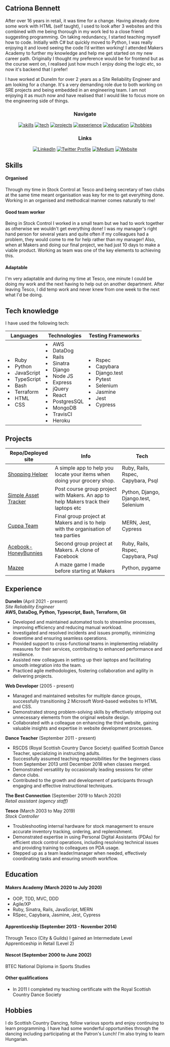 ## Catriona Bennett

After over 16 years in retail, it was time for a change. Having already done some work with HTML (self taught), I used to look after 3 websites and this combined with me being thorough in my work led to a close friend suggesting programming. On taking redundancy, I started teaching myself how to code. Initially with C# but quickly moved to Python, I was really enjoying it and loved seeing the code I’d written working! I attended Makers Academy to further my knowledge and help me get started on my new career path. Originally I thought my preference would be for frontend but as the course went on, I realised just how much I enjoy doing the logic etc, so now it's backend that I prefer!

I have worked at Dunelm for over 2 years as a Site Reliability Engineer and am looking for a change. It's a very demanding role due to both working on SRE projects and being embedded in an engineering team. I am not enjoying it as much now and have realised that I would like to focus more on the engineering side of things.

<div align="center">

### Navigate

[![skills](https://img.shields.io/badge/-Skills-blueviolet?style=for-the-badge)](#skills)
[![tech](https://img.shields.io/badge/-Tech_knowledge-blueviolet?style=for-the-badge)](#tech-knowledge)
[![projects](https://img.shields.io/badge/-Projects-blueviolet?style=for-the-badge)](#projects)
[![experience](https://img.shields.io/badge/-Experience-blueviolet?style=for-the-badge)](#experience)
[![education](https://img.shields.io/badge/-Education-blueviolet?style=for-the-badge)](#education)
[![hobbies](https://img.shields.io/badge/-Hobbies-blueviolet?style=for-the-badge)](#hobbies)

### Links

[![LinkedIn](https://img.shields.io/badge/LinkedIn-%232A6AC7?style=for-the-badge&logo=linkedin)](https://www.linkedin.com/in/catriona-bennett-1089b31ab/)
[![Twitter Profile](https://img.shields.io/badge/Twitter-%231DA1F2?style=for-the-badge&logo=twitter&logoColor=white)](https://twitter.com/cmb84scd)
[![Medium](https://img.shields.io/badge/Medium_blog-%2312100E?style=for-the-badge&amp;logo=medium&amp;logoColor=white)](https://medium.com/@cmb84scd)
[![Website](https://img.shields.io/badge/-Website-blue?style=for-the-badge)](https://cmb84scd.github.io/)

</div>

## Skills

#### Organised

Through my time in Stock Control at Tesco and being secretary of two clubs at the same time meant organisation was key for me to get everything done. Working in an organised and methodical manner comes naturally to me!

#### Good team worker

Being in Stock Control I worked in a small team but we had to work together as otherwise we wouldn't get everything done! I was my manager's right hand person for several years and quite often if my colleagues had a problem, they would come to me for help rather than my manager! Also, when at Makers and doing our final project, we had just 10 days to make a viable product. Working as team was one of the key elements to achieving this.

#### Adaptable

I'm very adaptable and during my time at Tesco, one minute I could be doing my work and the next having to help out on another department. After leaving Tesco, I did temp work and never knew from one week to the next what I'd be doing.

## Tech knowledge
I have used the following tech:
<table>
  <thead>
    <tr>
      <th>Languages</th>
      <th>Technologies</th>
      <th>Testing Frameworks</th>
    </tr>
  </thead>
  <tbody>
    <tr>
      <td>
        <li>Ruby</li>
        <li>Python</li>
        <li>JavaScript</li>
        <li>TypeScript</li>
        <li>Bash</li>
        <li>Terraform</li>
        <li>HTML</li>
        <li>CSS</li>
      </td>
      <td>
        <li>AWS</li>
        <li>DataDog</li>
        <li>Rails</li>
        <li>Sinatra</li>
        <li>Django</li>
        <li>Node JS</li>
        <li>Express</li>
        <li>jQuery</li>
        <li>React</li>
        <li>PostgresSQL</li>
        <li>MongoDB</li>
        <li>TravisCI</li>
        <li>Heroku</li>
      </td>
      <td>
        <li>Rspec</li>
        <li>Capybara</li>
        <li>Django.test</li>
        <li>Pytest</li>
        <li>Selenium</li>
        <li>Jasmine</li>
        <li>Jest</li>
        <li>Cypress</li>
      </td>
  </tbody>
</table>

## Projects

| Repo/Deployed site | Info | Tech |
| --- | --- | --- |
| [Shopping Helper](https://github.com/cmb84scd/shopping_helper) | A simple app to help you locate your items when doing your grocery shop. | Ruby, Rails, Rspec, Capybara, Psql |
| [Simple Asset Tracker](https://github.com/makersacademy/simpleassettracker) | Post course group project with Makers. An app to help Makers track their laptops etc | Python, Django, Django.test, Selenium |
| [Cuppa Team](https://github.com/cmb84scd/charity-apr2020) | Final group project at Makers and is to help with the organisation of tea parties | MERN, Jest, Cypress |
| [Acebook-HoneyBunnies](https://github.com/cmb84scd/acebook-HoneyBunnies) | Second group project at Makers. A clone of Facebook | Ruby, Rails, Rspec, Capybara, Psql |
| [Mazee](https://github.com/cmb84scd/Mazee) | A maze game I made before starting at Makers | Python, pygame |

## Experience

**Dunelm** (April 2021 - present)  
*Site Reliability Engineer*  
**AWS, DataDog, Python, Typescript, Bash, Terraform, Git**
- Developed and maintained automated tools to streamline processes, improving efficiency and reducing manual workload.
- Investigated and resolved incidents and issues promptly, minimizing downtime and ensuring seamless operations.
- Provided support to cross-functional teams in implementing reliability measures for their services, contributing to enhanced performance and resilience.
- Assisted new colleagues in setting up their laptops and facilitating smooth integration into the team.
- Practiced agile methodologies, fostering collaboration and agility in delivering projects.

**Web Developer** (2005 - present)
- Managed and maintained websites for multiple dance groups, successfully transitioning 2 Microsoft Word-based websites to HTML and CSS.
- Demonstrated strong problem-solving skills by effectively stripping out unnecessary elements from the original website design.
- Collaborated with a colleague on enhancing the third website, gaining valuable insights and expertise in website development processes.

**Dance Teacher** (September 2011 - present)
- RSCDS (Royal Scottish Country Dance Society) qualified Scottish Dance Teacher, specializing in instructing adults.
- Successfully assumed teaching responsibilities for the beginners class from September 2013 until December 2018 when classes merged.
- Demonstrated versatility by occasionally leading sessions for other dance clubs.
- Contributed to the growth and development of participants through engaging and effective instructional techniques.

**The Best Connection** (September 2019 to March 2020)  
*Retail assistant (agency staff)*

**Tesco** (March 2003 to May 2019)  
*Stock Controller*  
- Troubleshooting internal hardware for stock management to ensure accurate inventory tracking, ordering, and replenishment.
- Demonstrated expertise in using Personal Digital Assistants (PDAs) for efficient stock control operations, including resolving technical issues and providing training to colleagues on PDA usage.
- Stepped up as a team leader/manager when needed, effectively coordinating tasks and ensuring smooth workflow.

## Education

#### Makers Academy (March 2020 to July 2020)

- OOP, TDD, MVC, DDD
- Agile/XP
- Ruby, Sinatra, Rails, JavaScript, MERN
- RSpec, Capybara, Jasmine, Jest, Cypress

#### Apprenticeship (September 2013 - November 2014)

Through Tesco (City & Guilds) I gained an Intermediate Level Apprenticeship in Retail (Level 2)

#### Nescot (September 2000 to June 2002)

BTEC National Diploma in Sports Studies

#### Other qualifications

- In 2011 I completed my teaching certificate with the Royal Scottish Country Dance Society

## Hobbies

I do Scottish Country Dancing, follow various sports and enjoy continuing to learn programming. I have had some wonderful opportunities through the dancing including participating at the Patron's Lunch! I'm also trying to learn Hungarian.
